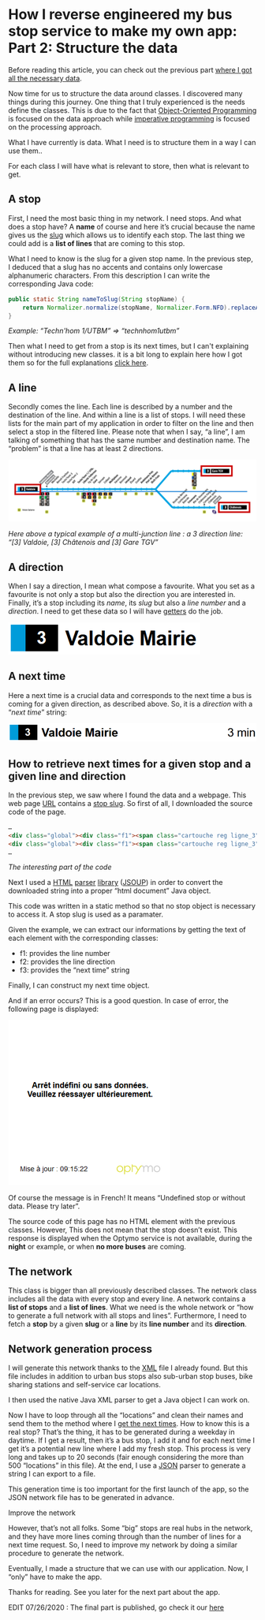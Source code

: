 # How I reverse engineered my bus stop service to make my own app: Part 2: Structure the data

Before reading this article, you can check out the previous part [where I got all the necessary data](https://therolf.fr/anchor/index.php/posts/optymo-reverse-engineering-part-1).

Now time for us to structure the data around classes. I discovered many things during this journey. One thing that I truly experienced is the needs define the classes. This is due to the fact that [Object-Oriented Programming](https://en.wikipedia.org/wiki/Object-oriented_programming) is focused on the data approach while [imperative programming](https://en.wikipedia.org/wiki/Imperative_programming) is focused on the processing approach.

What I have currently is data. What I need is to structure them in a way I can use them..

For each class I will have what is relevant to store, then what is relevant to get.

## A stop

First, I need the most basic thing in my network. I need stops. And what does a stop have? A **name** of course and here it’s crucial because the name gives us the [slug](https://en.wikipedia.org/wiki/Slug_(publishing)) which allows us to identify each stop. The last thing we could add is a **list of lines** that are coming to this stop.

What I need to know is the slug for a given stop name. In the previous step, I deduced that a slug has no accents and contains only lowercase alphanumeric characters. From this description I can write the corresponding Java code:

<a id="slugtransformation"></a>

```java
public static String nameToSlug(String stopName) {
    return Normalizer.normalize(stopName, Normalizer.Form.NFD).replaceAll("[^A-Za-z0-9]", "").toLowerCase();
}
```
*Example: “Techn'hom 1/UTBM” =&gt; “technhom1utbm”*

Then what I need to get from a stop is its next times, but I can't explaining without introducing new classes. it is a bit long to explain  here how I got them so for the full explanations [click here](#get-slug).

## A line

Secondly comes the line. Each line is described by a number and the destination of the line. And within a line is a list of stops. I will need these lists for the main part of my application in order to filter on the line and then select a stop in the filtered line. Please note that when I say, “a line”, I am talking of something that has the same number and destination name. The “problem” is that a line has at least 2 directions.

![Annotation 2019-12-30 121125.png](./anchor_content/Annotation-2019-12-30-121125.png)

*Here above a typical example of a multi-junction line : a 3 direction line: “[3] Valdoie, [3] Châtenois and [3] Gare TGV”*

## A direction

When I say a direction, I mean what compose a favourite. What you set as a favourite is not only a stop but also the direction you are interested in. Finally, it’s a stop including its *name*, its *slug* but also a *line number* and a *direction*. I need to get these data so I will have [getters](https://en.wikipedia.org/wiki/Mutator_method) do the job.

![dir.png](./anchor_content/dir.png)

## A next time

Here a next time is a crucial data and corresponds to the next time a bus is coming for a given direction, as described above. So, it is a *direction* with a “*next time*” string:

![next time.png](./anchor_content/next-time.png)

## <a id="get-slug"></a>How to retrieve next times for a given stop and a given line and direction 

In the previous step, we saw where I found the data and a webpage. This web page [URL](https://en.wikipedia.org/wiki/URL) contains a [stop slug](#slugtransformation). So first of all, I downloaded the source code of the page.
```html
…
<div class="global"><div class="f1"><span class="cartouche reg ligne_3">3</span></div><div class="f2"><b>Valdoie Mairie</b></div><div class="f3">3 min</div></div>
<div class="global"><div class="f1"><span class="cartouche reg ligne_3">3</span></div><div class="f2"><b>Gare Tgv</b></div><div class="f3">10 min</div></div>
…
```
*The interesting part of the code*

Next I used a [HTML](https://en.wikipedia.org/wiki/HTML) [parser](https://en.wikipedia.org/wiki/Parsing#Parser) [library](https://en.wikipedia.org/wiki/Library_(computing)) ([JSOUP](https://mvnrepository.com/artifact/org.jsoup/jsoup)) in order to convert the downloaded string into a proper “html document” Java object.

This code was written in a static method so that no stop object is necessary to access it. A stop slug is used as a paramater.

Given the example, we can extract our informations by getting the text of each element with the corresponding classes:

- f1: provides the line number
- f2: provides the line direction
- f3: provides the “next time” string

Finally, I can construct my next time object.

And if an error occurs? This is a good question. In case of error, the following page is displayed:

![error_page_optymo_stop.png](./anchor_content/error_page_optymo_stop.png)

Of course the message is in French! It means “Undefined stop or without data. Please try later”.

The source code of this page has no HTML element with the previous classes. However, This does not mean that the stop doesn’t exist. This response is displayed when the Optymo service is not available, during the **night** or example, or when **no more buses** are coming.

## The network

This class is bigger than all previously described classes. The network class includes all the data with every stop and every line. A network contains a **list of stops** and a **list of lines**. What we need is the whole network or “how to generate a full network with all stops and lines”. Furthermore, I need to fetch a **stop** by a given **slug** or a **line** by its **line number** and its **direction**.

## Network generation process

I will generate this network thanks to the [XML](https://fr.wikipedia.org/wiki/Extensible_Markup_Language) file I already found. But this file includes in addition to urban bus stops also sub-urban stop buses, bike sharing stations and self-service car locations.

I then used the native Java XML parser to get a Java object I can work on.

Now I have to loop through all the “locations” and clean their names and send them to the method where I [get the next times](#get-slug). How to know this is a real stop? That’s the thing, it has to be generated during a weekday in daytime. If I get a result, then it’s a bus stop, I add it and for each next time I get it’s a potential new line where I add my fresh stop. This process is very long and takes up to 20 seconds (fair enough considering the more than 500 “locations” in this file). At the end, I use a [JSON](https://fr.wikipedia.org/wiki/JavaScript_Object_Notation) parser to generate a string I can export to a file.

This generation time is too important for the first launch of the app, so the JSON network file has to be generated in advance.

Improve the network

However, that’s not all folks. Some “big” stops are real hubs in the network, and they have more lines coming through than the number of lines for a next time request. So, I need to improve my network by doing a similar procedure to generate the network.

Eventually, I made a structure that we can use with our application. Now, I “only” have to make the app.

Thanks for reading. See you later for the next part about the app. 

EDIT 07/26/2020 : The final part is published, go check it our [here](optymo-reverse-engineering-part-3)